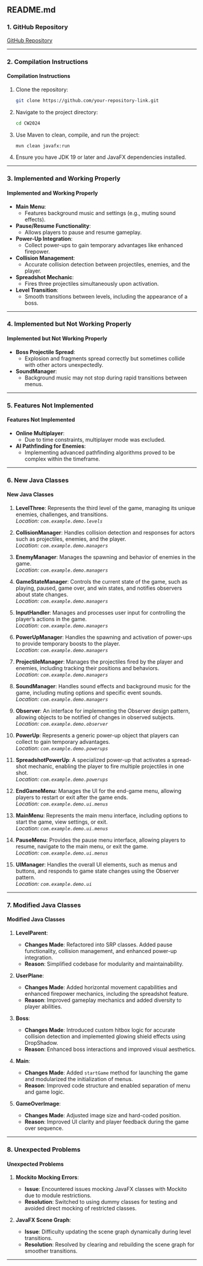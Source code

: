 ## **README.md**

### **1. GitHub Repository**
[GitHub Repository](https://github.com/your-repository-link)

---

### **2. Compilation Instructions**
#### **Compilation Instructions**
1. Clone the repository:
   ```bash
   git clone https://github.com/your-repository-link.git
   ```
2. Navigate to the project directory:
   ```bash
   cd CW2024
   ```
3. Use Maven to clean, compile, and run the project:
   ```bash
   mvn clean javafx:run
   ```
4. Ensure you have JDK 19 or later and JavaFX dependencies installed.

---

### **3. Implemented and Working Properly**
#### **Implemented and Working Properly**
- **Main Menu**:
    - Features background music and settings (e.g., muting sound effects).
- **Pause/Resume Functionality**:
    - Allows players to pause and resume gameplay.
- **Power-Up Integration**:
    - Collect power-ups to gain temporary advantages like enhanced firepower.
- **Collision Management**:
    - Accurate collision detection between projectiles, enemies, and the player.
- **Spreadshot Mechanic**:
    - Fires three projectiles simultaneously upon activation.
- **Level Transition**:
    - Smooth transitions between levels, including the appearance of a boss.

---

### **4. Implemented but Not Working Properly**
#### **Implemented but Not Working Properly**
- **Boss Projectile Spread**:
    - Explosion and fragments spread correctly but sometimes collide with other actors unexpectedly.
- **SoundManager**:
    - Background music may not stop during rapid transitions between menus.

---

### **5. Features Not Implemented**
#### **Features Not Implemented**
- **Online Multiplayer**:
    - Due to time constraints, multiplayer mode was excluded.
- **AI Pathfinding for Enemies**:
    - Implementing advanced pathfinding algorithms proved to be complex within the timeframe.

---

### **6. New Java Classes**
#### **New Java Classes**
1. **LevelThree**: Represents the third level of the game, managing its unique enemies, challenges, and transitions.  
   *Location: `com.example.demo.levels`*

2. **CollisionManager**: Handles collision detection and responses for actors such as projectiles, enemies, and the player.  
   *Location: `com.example.demo.managers`*

3. **EnemyManager**: Manages the spawning and behavior of enemies in the game.  
   *Location: `com.example.demo.managers`*

4. **GameStateManager**: Controls the current state of the game, such as playing, paused, game over, and win states, and notifies observers about state changes.  
   *Location: `com.example.demo.managers`*

5. **InputHandler**: Manages and processes user input for controlling the player’s actions in the game.  
   *Location: `com.example.demo.managers`*

6. **PowerUpManager**: Handles the spawning and activation of power-ups to provide temporary boosts to the player.  
   *Location: `com.example.demo.managers`*

7. **ProjectileManager**: Manages the projectiles fired by the player and enemies, including tracking their positions and behaviors.  
   *Location: `com.example.demo.managers`*

8. **SoundManager**: Handles sound effects and background music for the game, including muting options and specific event sounds.  
   *Location: `com.example.demo.managers`*

9. **Observer**: An interface for implementing the Observer design pattern, allowing objects to be notified of changes in observed subjects.  
   *Location: `com.example.demo.observer`*

10. **PowerUp**: Represents a generic power-up object that players can collect to gain temporary advantages.  
    *Location: `com.example.demo.powerups`*

11. **SpreadshotPowerUp**: A specialized power-up that activates a spread-shot mechanic, enabling the player to fire multiple projectiles in one shot.  
    *Location: `com.example.demo.powerups`*

12. **EndGameMenu**: Manages the UI for the end-game menu, allowing players to restart or exit after the game ends.  
    *Location: `com.example.demo.ui.menus`*

13. **MainMenu**: Represents the main menu interface, including options to start the game, view settings, or exit.  
    *Location: `com.example.demo.ui.menus`*

14. **PauseMenu**: Provides the pause menu interface, allowing players to resume, navigate to the main menu, or exit the game.  
    *Location: `com.example.demo.ui.menus`*

15. **UIManager**: Handles the overall UI elements, such as menus and buttons, and responds to game state changes using the Observer pattern.  
    *Location: `com.example.demo.ui`*

---

### **7. Modified Java Classes**
#### **Modified Java Classes**
1. **LevelParent**:
    - **Changes Made**: Refactored into SRP classes. Added pause functionality, collision management, and enhanced power-up integration.
    - **Reason**: Simplified codebase for modularity and maintainability.

2. **UserPlane**:
    - **Changes Made**: Added horizontal movement capabilities and enhanced firepower mechanics, including the spreadshot feature.
    - **Reason**: Improved gameplay mechanics and added diversity to player abilities.

3. **Boss**:
    - **Changes Made**: Introduced custom hitbox logic for accurate collision detection and implemented glowing shield effects using DropShadow.
    - **Reason**: Enhanced boss interactions and improved visual aesthetics.

4. **Main**:
    - **Changes Made**: Added `startGame` method for launching the game and modularized the initialization of menus.
    - **Reason**: Improved code structure and enabled separation of menu and game logic.

5. **GameOverImage**:
    - **Changes Made**: Adjusted image size and hard-coded position.
    - **Reason**: Improved UI clarity and player feedback during the game over sequence.

---

### **8. Unexpected Problems**
#### **Unexpected Problems**
1. **Mockito Mocking Errors**:
    - **Issue**: Encountered issues mocking JavaFX classes with Mockito due to module restrictions.
    - **Resolution**: Switched to using dummy classes for testing and avoided direct mocking of restricted classes.

2. **JavaFX Scene Graph**:
    - **Issue**: Difficulty updating the scene graph dynamically during level transitions.
    - **Resolution**: Resolved by clearing and rebuilding the scene graph for smoother transitions.

---

